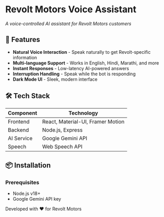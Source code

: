 # Revolt Motors Voice Assistant

*A voice-controlled AI assistant for Revolt Motors customers*

## 🚀 Features
- **Natural Voice Interaction** - Speak naturally to get Revolt-specific information
- **Multi-language Support** - Works in English, Hindi, Marathi, and more
- **Instant Responses** - Low-latency AI-powered answers
- **Interruption Handling** - Speak while the bot is responding
- **Dark Mode UI** - Sleek, modern interface

## 🛠 Tech Stack
| Component       | Technology |
|----------------|------------|
| Frontend       | React, Material-UI, Framer Motion |
| Backend        | Node.js, Express |
| AI Service     | Google Gemini API |
| Speech         | Web Speech API |

## 📦 Installation

### Prerequisites
- Node.js v18+
- Google Gemini API key

Developed with ❤️ for Revolt Motors
